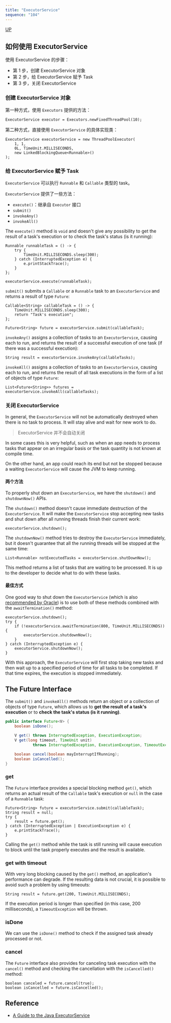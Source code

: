 ```yaml
---
title: "ExecutorService"
sequence: "104"
---
```


[UP](/java-concurrency.html)


## 如何使用 ExecutorService

使用 ExecutorService 的步骤：

- 第 1 步，创建 ExecutorService 对象
- 第 2 步，给 ExecutorService 赋予 Task
- 第 3 步，关闭 ExecutorService

### 创建 ExecutorService 对象

第一种方式，使用 `Executors` 提供的方法：

```text
ExecutorService executor = Executors.newFixedThreadPool(10);
```

第二种方式，直接使用 `ExecutorService` 的具体实现类：

```text
ExecutorService executorService = new ThreadPoolExecutor(
    1, 1,
    0L, TimeUnit.MILLISECONDS,   
    new LinkedBlockingQueue<Runnable>()
);
```

### 给 ExecutorService 赋予 Task

`ExecutorService` 可以执行 `Runnable` 和 `Callable` 类型的 task。

`ExecutorService` 提供了一些方法：

- `execute()`：继承自 `Executor` 接口
- `submit()`
- `invokeAny()`
- `invokeAll()`

The `execute()` method is `void` and doesn't give any possibility
to get the result of a task's execution or to check the task's status (is it running):

```text
Runnable runnableTask = () -> {
    try {
        TimeUnit.MILLISECONDS.sleep(300);
    } catch (InterruptedException e) {
        e.printStackTrace();
    }
};

executorService.execute(runnableTask);
```

`submit()` submits a `Callable` or a `Runnable` task to an `ExecutorService` and
returns a result of type `Future`:

```text
Callable<String> callableTask = () -> {
    TimeUnit.MILLISECONDS.sleep(300);
    return "Task's execution";
};

Future<String> future = executorService.submit(callableTask);
```

`invokeAny()` assigns a collection of tasks to an `ExecutorService`,
causing each to run, and returns the result of a successful execution of one task
(if there was a successful execution):

```text
String result = executorService.invokeAny(callableTasks);
```

`invokeAll()` assigns a collection of tasks to an `ExecutorService`,
causing each to run, and returns the result of all task executions
in the form of a list of objects of type `Future`:

```text
List<Future<String>> futures = executorService.invokeAll(callableTasks);
```

### 关闭 ExecutorService

In general, the `ExecutorService` will not be automatically destroyed
when there is no task to process.
It will stay alive and wait for new work to do.

> ExecutorService 并不会自动关闭

In some cases this is very helpful,
such as when an app needs to process tasks
that appear on an irregular basis or the task quantity is not known at compile time.

On the other hand, an app could reach its end but not be stopped
because a waiting `ExecutorService` will cause the JVM to keep running.

#### 两个方法

To properly shut down an `ExecutorService`, we have the `shutdown()` and `shutdownNow()` APIs.

The `shutdown()` method doesn't cause immediate destruction of the `ExecutorService`.
It will make the `ExecutorService` stop accepting new tasks and
shut down after all running threads finish their current work:

```text
executorService.shutdown();
```

The `shutdownNow()` method tries to destroy the `ExecutorService` immediately,
but it doesn't guarantee that all the running threads will be stopped at the same time:

```text
List<Runnable> notExecutedTasks = executorService.shutDownNow();
```

This method returns a list of tasks that are waiting to be processed.
It is up to the developer to decide what to do with these tasks.

#### 最佳方式

One good way to shut down the `ExecutorService`
(which is also [recommended by Oracle][executor-service-url])
is to use both of these methods combined with the `awaitTermination()` method:

```text
executorService.shutdown();
try {
    if (!executorService.awaitTermination(800, TimeUnit.MILLISECONDS)) {
        executorService.shutdownNow();
    } 
} catch (InterruptedException e) {
    executorService.shutdownNow();
}
```

With this approach, the `ExecutorService` will first stop taking new tasks and
then wait up to a specified period of time for all tasks to be completed.
If that time expires, the execution is stopped immediately.

## The Future Interface

The `submit()` and `invokeAll()` methods return an object or a collection of objects of type `Future`,
which allows us to **get the result of a task's execution** or to **check the task's status (is it running)**.

```java
public interface Future<V> {
    boolean isDone();

    V get() throws InterruptedException, ExecutionException;
    V get(long timeout, TimeUnit unit)
            throws InterruptedException, ExecutionException, TimeoutException;

    boolean cancel(boolean mayInterruptIfRunning);
    boolean isCancelled();
}
```

### get

The `Future` interface provides a special blocking method `get()`,
which returns an actual result of the `Callable` task's execution or `null` in the case of a `Runnable` task:

```text
Future<String> future = executorService.submit(callableTask);
String result = null;
try {
    result = future.get();
} catch (InterruptedException | ExecutionException e) {
    e.printStackTrace();
}
```

Calling the `get()` method while the task is still running will cause execution to block
until the task properly executes and the result is available.

### get with timeout

With very long blocking caused by the `get()` method, an application's performance can degrade.
If the resulting data is not crucial, it is possible to avoid such a problem by using timeouts:

```text
String result = future.get(200, TimeUnit.MILLISECONDS);
```

If the execution period is longer than specified (in this case, 200 milliseconds), a `TimeoutException` will be thrown.

### isDone

We can use the `isDone()` method to check if the assigned task already processed or not.

### cancel

The `Future` interface also provides for
canceling task execution with the `cancel()` method and
checking the cancellation with the `isCancelled()` method:

```text
boolean canceled = future.cancel(true);
boolean isCancelled = future.isCancelled();
```

## Reference

- [A Guide to the Java ExecutorService](https://www.baeldung.com/java-executor-service-tutorial)

[executor-service-url]: https://docs.oracle.com/en/java/javase/17/docs/api/java.base/java/util/concurrent/ExecutorService.html
